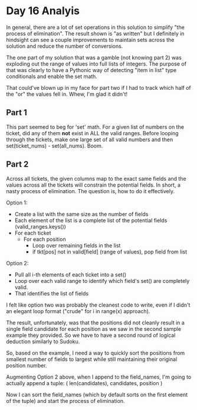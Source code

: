 # Day 16 Analyis

In general, there are a lot of set operations in this solution to simplify
"the process of elimination".  The result shown is "as written" but I definitely
in hindsight can see a couple improvements to maintain sets across the solution
and reduce the number of conversions.

The one part of my solution that was a gamble (not knowing part 2) was exploding
out the range of values into full lists of integers.  The purpose of that was
clearly to have a Pythonic way of detecting "item in list" type conditionals
and enable the set math.

That could've blown up in my face for part two if I had to track which half of the
"or" the values fell in.  Whew, I'm glad it didn't!

## Part 1

This part seemed to beg for 'set' math. For a given list of numbers on the ticket,
did any of them **not** exist in ALL the valid ranges.  Before looping through the
tickets, make one large set of all valid numbers and then
set(ticket_nums) - set(all_nums). Boom.

## Part 2

Across all tickets, the given columns map to the exact same fields and the
values across all the tickets will constrain the potential fields.  In short,
a nasty process of elimination.  The question is, how to do it effectively.

Option 1:
  - Create a list with the same size as the number of fields
  - Each element of the list is a complete list of the potential fields (valid_ranges.keys())
  - For each ticket
    - For each position
      - Loop over remaining fields in the list
      - if tkt[pos] not in valid[field] (range of values), pop field from list

Option 2:
 - Pull all i-th elements of each ticket into a set()
 - Loop over each valid range to identify which field's set() are completely valid.
 - That identifies the list of fields 

I felt like option two was probably the cleanest code to write, even if I didn't an
elegant loop format ("crude" for i in range(x) approach).

The result, unfortunately, was that the positions did not cleanly result in a single
field candidate for each position as we saw in the second sample example they provided.
So we have to have a second round of logical deduction similarly to Sudoku.

So, based on the example, I need a way to quickly sort the positions from smallest number
of fields to largest while still maintaining their original position number.

Augmenting Option 2 above, when I append to the field_names, I'm going to actually append
a tuple:
   ( len(candidates), candidates, position )

Now I can sort the field_names (which by default sorts on the first element of the tuple)
and start the process of elimination.
